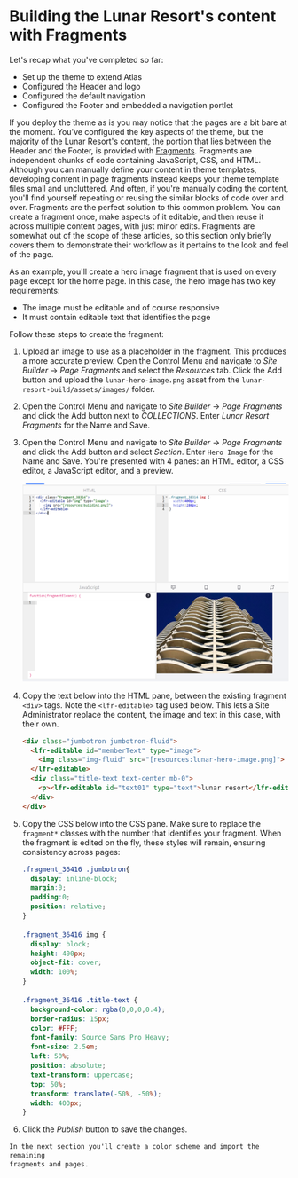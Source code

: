 # Building the Lunar Resort's content with Fragments

Let's recap what you've completed so far:

- Set up the theme to extend Atlas
- Configured the Header and logo
- Configured the default navigation
- Configured the Footer and embedded a navigation portlet

If you deploy the theme as is you may notice that the pages are a bit bare at 
the moment. You've configured the key aspects of the theme, but the majority of 
the Lunar Resort's content, the portion that lies between the Header and the 
Footer, is provided with [Fragments](/docs/7-2/frameworks/-/knowledge_base/f/page-fragments). 
Fragments are independent chunks of code containing JavaScript, CSS, and HTML. 
Although you can manually define your content in theme templates, developing 
content in page fragments instead keeps your theme template files small and 
uncluttered. And often, if you're manually coding the content, you'll find 
yourself repeating or reusing the similar blocks of code over and over. 
Fragments are the perfect solution to this common problem. You can create a 
fragment once, make aspects of it editable, and then reuse it across multiple 
content pages, with just minor edits. Fragments are somewhat out of the scope of 
these articles, so this section only briefly covers them to demonstrate their 
workflow as it pertains to the look and feel of the page. 

As an example, you'll create a hero image fragment that is used on every page 
except for the home page. In this case, the hero image has two key requirements:

- The image must be editable and of course responsive
- It must contain editable text that identifies the page
  
Follow these steps to create the fragment:

1.  Upload an image to use as a placeholder in the fragment. This produces a 
    more accurate preview. Open the Control Menu and navigate to 
    *Site Builder* &rarr; *Page Fragments* and select the *Resources* tab. Click 
    the Add button and upload the 
    `lunar-hero-image.png` asset from the `lunar-resort-build/assets/images/` 
    folder.

2.  Open the Control Menu and navigate to *Site Builder* &rarr; *Page Fragments* 
    and click the Add button next to *COLLECTIONS*. Enter 
    *Lunar Resort Fragments* for the Name and Save. 

3.  Open the Control Menu and navigate to *Site Builder* &rarr; *Page Fragments* 
    and click the Add button and select *Section*. Enter `Hero Image` for the 
    Name and Save. You're presented with 4 panes: an HTML editor, a CSS editor, 
    a JavaScript editor, and a preview.
    
    ![Figure: 1 The Fragments editor provides three specialized editor windows and a preview pane.](../../../frameworks/images/fragment-resources.png)
    
4.  Copy the text below into the HTML pane, between the existing fragment 
    `<div>` tags. Note the `<lfr-editable>` tag used below. This lets a Site 
    Administrator replace the content, the image and text in this case, with 
    their own. 

    ```html
    <div class="jumbotron jumbotron-fluid">
      <lfr-editable id="memberText" type="image">
        <img class="img-fluid" src="[resources:lunar-hero-image.png]">
      </lfr-editable>
      <div class="title-text text-center mb-0">
        <p><lfr-editable id="text01" type="text">lunar resort</lfr-editable></p>
      </div>
    </div>
    ```

5.  Copy the CSS below into the CSS pane. Make sure to replace the `fragment*` 
    classes with the number that identifies your fragment. When the fragment is 
    edited on the fly, these styles will remain, ensuring consistency across 
    pages:

    ```css
    .fragment_36416 .jumbotron{
      display: inline-block;
      margin:0;
      padding:0;
      position: relative;
    }

    .fragment_36416 img {
      display: block;
      height: 400px;
      object-fit: cover;
      width: 100%;
    }

    .fragment_36416 .title-text {
      background-color: rgba(0,0,0,0.4);
      border-radius: 15px;
      color: #FFF;
      font-family: Source Sans Pro Heavy;
      font-size: 2.5em;
      left: 50%;
      position: absolute;
      text-transform: uppercase;
      top: 50%;
      transform: translate(-50%, -50%);
      width: 400px;
    }
    ```
    
6.  Click the *Publish* button to save the changes.
<!--
7.  Now you need some pages to add the content to. Open the Control Menu and 
    navigate to *Site Builder* &rarr; *Pages* &rarr; *Public Pages*, click the 
    Add button to add a public page. Select *Content Page* as the page type, and 
    enter `Home` for the Name. Repeat this step to create pages for *About*, 
    *Activities*, *Dining* and *Accommodations*.
    
8.  Import the fragments bundle for the remaining fragments and add them to each 
    page.
    -->
    
    In the next section you'll create a color scheme and import the remaining 
    fragments and pages. 